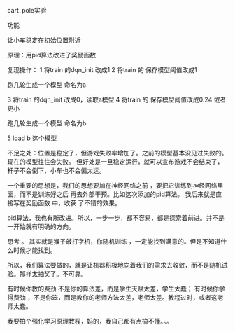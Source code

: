 

cart_pole实验

功能

让小车稳定在初始位置附近

原理：用pid算法改进了奖励函数


复现操作：
1   将train 的dqn_init 改成1
2   将train 的 保存模型阈值改成1

跑几轮生成一个模型 命名为a

3   将train 的dqn_init 改成0，读取a模型
4   将train 的 保存模型阈值改成0.24 或者更小

跑几轮生成一个模型 命名为b

5   load b 这个模型



不足之处：位置是稳定了，但游戏失败率增加了。之前的模型基本没见过失败的。现在的模型往往会失败。
但好处是一旦稳定运行，就可以宣布游戏不会结束了，杆子不会倒下，小车也不会偏太远。





一个重要的思想是，我们的思想要加在神经网络之前 ，要把它训练到神经网络里面，而不是训练好之后 再去外部干预。比如这次添加的pid算法。
我后来就是直接写在奖励函数 中，收获 了不错的效果。


pid算法，我也有所改进。所以，一步一步，都不容易，都是探索着前进。并不是一开始就有明确的方向。




思考 。
其实就是猴子敲打字机，你随机训练 ，一定能找到满意的。但是不知道什么时候才能找到。

所以，我们算法要做的，就是让机器积极地向着我们的需求去收敛，而不是随机试验。那样太抽奖了。不可靠。




有时候你教的费劲 不是你的算法差，而是学生天赋太差，学生太蠢；
有时候你学得费劲 ，不是你笨，而是教你的老师方法太差，老师太差。教程过时，或者这老师太蠢。




我要拍个强化学习原理教程，妈的，我自己都有点搞不懂。。。





